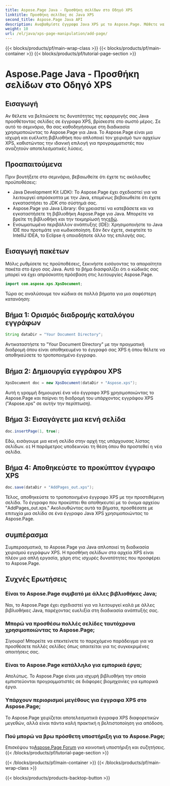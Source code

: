 ```yaml
---
title: Aspose.Page Java - Προσθήκη σελίδων στο Οδηγό XPS
linktitle: Προσθήκη σελίδας σε Java XPS
second_title: Aspose.Page Java API
description: Αναβαθμίστε έγγραφα Java XPS με το Aspose.Page. Μάθετε να προσθέτετε εύκολα σελίδες για βελτιωμένη λειτουργικότητα εφαρμογών. Βουτήξτε στο tutorial τώρα!
weight: 10
url: /el/java/xps-page-manipulation/add-page/
---
```


{{< blocks/products/pf/main-wrap-class >}}
{{< blocks/products/pf/main-container >}}
{{< blocks/products/pf/tutorial-page-section >}}

# Aspose.Page Java - Προσθήκη σελίδων στο Οδηγό XPS

## Εισαγωγή
Αν θέλετε να βελτιώσετε τις δυνατότητες της εφαρμογής σας Java προσθέτοντας σελίδες σε έγγραφα XPS, βρίσκεστε στο σωστό μέρος. Σε αυτό το σεμινάριο, θα σας καθοδηγήσουμε στη διαδικασία χρησιμοποιώντας το Aspose.Page για Java. Το Aspose.Page είναι μια ισχυρή και ευέλικτη βιβλιοθήκη που απλοποιεί τον χειρισμό των αρχείων XPS, καθιστώντας την ιδανική επιλογή για προγραμματιστές που αναζητούν αποτελεσματικές λύσεις.
## Προαπαιτούμενα
Πριν βουτήξετε στο σεμινάριο, βεβαιωθείτε ότι έχετε τις ακόλουθες προϋποθέσεις:
- Java Development Kit (JDK): Το Aspose.Page έχει σχεδιαστεί για να λειτουργεί απρόσκοπτα με την Java, επομένως βεβαιωθείτε ότι έχετε εγκαταστήσει το JDK στο σύστημά σας.
- Aspose.Page για Java Library: Θα χρειαστεί να κατεβάσετε και να εγκαταστήσετε τη βιβλιοθήκη Aspose.Page για Java. Μπορείτε να βρείτε τη βιβλιοθήκη και την τεκμηρίωσή της[εδώ](https://reference.aspose.com/page/java/).
- Ενσωματωμένο περιβάλλον ανάπτυξης (IDE): Χρησιμοποιήστε το Java IDE που προτιμάτε για κωδικοποίηση. Εάν δεν έχετε, σκεφτείτε το IntelliJ IDEA, το Eclipse ή οποιοδήποτε άλλο της επιλογής σας.
## Εισαγωγή πακέτων
Μόλις ρυθμίσετε τις προϋποθέσεις, ξεκινήστε εισάγοντας τα απαραίτητα πακέτα στο έργο σας Java. Αυτό το βήμα διασφαλίζει ότι ο κώδικάς σας μπορεί να έχει απρόσκοπτη πρόσβαση στις λειτουργίες Aspose.Page.
```java
import com.aspose.xps.XpsDocument;
```
Τώρα ας αναλύσουμε τον κώδικα σε πολλά βήματα για μια σαφέστερη κατανόηση:
## Βήμα 1: Ορισμός διαδρομής καταλόγου εγγράφων
```java
String dataDir = "Your Document Directory";
```
Αντικαταστήστε το "Your Document Directory" με την πραγματική διαδρομή όπου είναι αποθηκευμένο το έγγραφό σας XPS ή όπου θέλετε να αποθηκεύσετε το τροποποιημένο έγγραφο.
## Βήμα 2: Δημιουργία εγγράφου XPS
```java
XpsDocument doc = new XpsDocument(dataDir + "Aspose.xps");
```
Αυτή η γραμμή δημιουργεί ένα νέο έγγραφο XPS χρησιμοποιώντας το Aspose.Page και παίρνει τη διαδρομή του υπάρχοντος εγγράφου XPS ("Aspose.xps" σε αυτήν την περίπτωση).
## Βήμα 3: Εισαγάγετε μια κενή σελίδα
```java
doc.insertPage(1, true);
```
Εδώ, εισάγουμε μια κενή σελίδα στην αρχή της υπάρχουσας λίστας σελίδων. ο`1` Η παράμετρος υποδεικνύει τη θέση όπου θα προστεθεί η νέα σελίδα.
## Βήμα 4: Αποθηκεύστε το προκύπτον έγγραφο XPS
```java
doc.save(dataDir + "AddPages_out.xps");
```
Τέλος, αποθηκεύστε το τροποποιημένο έγγραφο XPS με την προστιθέμενη σελίδα. Το έγγραφο που προκύπτει θα αποθηκευτεί με το όνομα αρχείου "AddPages_out.xps."
Ακολουθώντας αυτά τα βήματα, προσθέσατε με επιτυχία μια σελίδα σε ένα έγγραφο Java XPS χρησιμοποιώντας το Aspose.Page.
## συμπέρασμα
Συμπερασματικά, το Aspose.Page για Java απλοποιεί τη διαδικασία χειρισμού εγγράφων XPS. Η προσθήκη σελίδων στα αρχεία XPS είναι πλέον μια απλή εργασία, χάρη στις ισχυρές δυνατότητες που προσφέρει το Aspose.Page.
## Συχνές Ερωτήσεις
### Είναι το Aspose.Page συμβατό με άλλες βιβλιοθήκες Java;
Ναι, το Aspose.Page έχει σχεδιαστεί για να λειτουργεί καλά με άλλες βιβλιοθήκες Java, παρέχοντας ευελιξία στη διαδικασία ανάπτυξής σας.
### Μπορώ να προσθέσω πολλές σελίδες ταυτόχρονα χρησιμοποιώντας το Aspose.Page;
Σίγουρα! Μπορείτε να επεκτείνετε το παρεχόμενο παράδειγμα για να προσθέσετε πολλές σελίδες όπως απαιτείται για τις συγκεκριμένες απαιτήσεις σας.
### Είναι το Aspose.Page κατάλληλο για εμπορικά έργα;
Απολύτως. Το Aspose.Page είναι μια ισχυρή βιβλιοθήκη την οποία εμπιστεύονται προγραμματιστές σε διάφορες βιομηχανίες για εμπορικά έργα.
### Υπάρχουν περιορισμοί μεγέθους για έγγραφα XPS στο Aspose.Page;
Το Aspose.Page χειρίζεται αποτελεσματικά έγγραφα XPS διαφορετικών μεγεθών, αλλά είναι πάντα καλή πρακτική η βελτιστοποίηση για απόδοση.
### Πού μπορώ να βρω πρόσθετη υποστήριξη για το Aspose.Page;
 Επισκέψου το[Aspose.Page Forum](https://forum.aspose.com/c/page/39) για κοινοτική υποστήριξη και συζητήσεις.
{{< /blocks/products/pf/tutorial-page-section >}}

{{< /blocks/products/pf/main-container >}}
{{< /blocks/products/pf/main-wrap-class >}}

{{< blocks/products/products-backtop-button >}}
